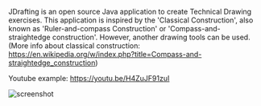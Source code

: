 JDrafting is an open source Java application to create Technical Drawing exercises.
This application is inspired by the 'Classical Construction', also known as 'Ruler-and-compass Construction' or 'Compass-and-straightedge construction'. However, another drawing tools can be used.
(More info about classical construction: https://en.wikipedia.org/w/index.php?title=Compass-and-straightedge_construction)

Youtube example: https://youtu.be/H4ZuJF91zuI

![screenshot](https://github.com/miguelalejandromorenobarrientos/jdrafting/screenshots/screenshot1.png)
